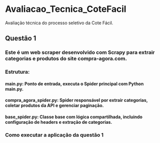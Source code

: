 # Avaliacao_Tecnica_CoteFacil
Avaliação técnica do processo seletivo da Cote Fácil.

## Questão 1

### Este é um web scraper desenvolvido com Scrapy para extrair categorias e produtos do site compra-agora.com.

### Estrutura:
#### main.py: Ponto de entrada, executa o Spider principal com Python main.py.

#### compra_agora_spider.py: Spider responsável por extrair categorias, coletar produtos da API e gerenciar paginação.

#### base_spider.py: Classe base com lógica compartilhada, incluindo configuração de headers e extração de categorias.


### Como executar a aplicação da questão 1

